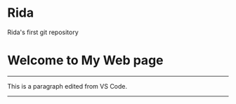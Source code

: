 # Rida
Rida's first git repository
<!Name :Rida Mujawar
  Enrollment no:2406128
Practical no-11>
<!DOCTYPE html>
<html>
<head>
<body>
<h1> Welcome to My Web page</h1>
<hr>
<p> This is a paragraph edited from VS Code.</p>
 <hr>
</body>
</html>
